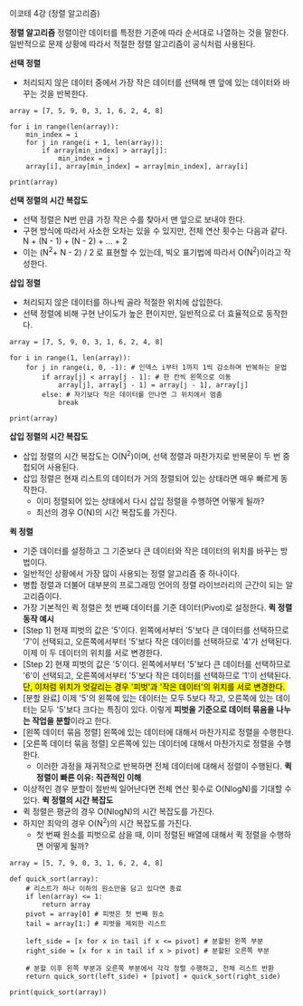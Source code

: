 이코테 4강 (정렬 알고리즘)

**정렬 알고리즘**
정렬이란 데이터를 특정한 기준에 따라 순서대로 나열하는 것을 말한다.
일반적으로 문제 상황에 따라서 적절한 정렬 알고리즘이 공식처럼 사용된다.

**선택 정렬**
* 처리되지 않은 데이터 중에서 가장 작은 데이터를 선택해 맨 앞에 있는 데이터와 바꾸는 것을 반복한다.
```
array = [7, 5, 9, 0, 3, 1, 6, 2, 4, 8]

for i in range(len(array)):
	min_index = i
	for j in range(i + 1, len(array)):
		if array[min_index] > array[j]:
			min_index = j
	array[i], array[min_index] = array[min_index], array[i]

print(array)
```

**선택 정렬의 시간 복잡도**
* 선택 정렬은 N번 만큼 가장 작은 수를 찾아서 맨 앞으로 보내야 한다.
* 구현 방식에 따라서 사소한 오차는 있을 수 있지만, 전체 연산 횟수는 다음과 같다.
	 N + (N - 1) + (N - 2) + ... + 2
* 이는 (N<sup>2</sup>+ N - 2) / 2 로 표현할 수 있는데, 빅오 표기법에 따라서 O(N<sup>2</sup>)이라고 작성한다. 

**삽입 정렬**
* 처리되지 않은 데이터를 하나씩 골라 적절한 위치에 삽입한다.
* 선택 정렬에 비해 구현 난이도가 높은 편이지만, 일반적으로 더 효율적으로 동작한다.
```
array = [7, 5, 9, 0, 3, 1, 6, 2, 4, 8]

for i in range(1, len(array)):
	for j in range(i, 0, -1): # 인덱스 i부터 1까지 1씩 감소하며 반복하는 문법
		if array[j] < array[j - 1]: # 한 칸씩 왼쪽으로 이동
			array[j], array[j - 1] = array[j - 1], array[j]
		else: # 자기보다 작은 데이터를 만나면 그 위치에서 멈춤
			break

print(array)
```

**삽입 정렬의 시간 복잡도**
* 삽입 정렬의 시간 복잡도는 O(N<sup>2</sup>)이며, 선택 정렬과 마찬가지로 반복문이 두 번 중첩되어 사용된다.
* 삽입 정렬은 현재 리스트의 데이터가 거의 정렬되어 있는 상태라면 매우 빠르게 동작한다.
	* 이미 정렬되어 있는 상태에서 다시 삽입 정렬을 수행하면 어떻게 될까?
	* 최선의 경우 O(N)의 시간 복잡도를 가진다.

**퀵 정렬**
* 기준 데이터를 설정하고 그 기준보다 큰 데이터와 작은 데이터의 위치를 바꾸는 방법이다.
* 일반적인 상황에서 가장 많이 사용되는 정렬 알고리즘 중 하나이다.
* 병합 정렬과 더불어 대부분의 프로그래밍 언어의 정렬 라이브러리의 근간이 되는 알고리즘이다.
* 가장 기본적인 퀵 정렬은 첫 번째 데이터를 기준 데이터(Pivot)로 설정한다.
**퀵 정렬 동작 예시**
*  [Step 1] 현재 피벗의 값은 '5'이다. 왼쪽에서부터 '5'보다 큰 데이터를 선택하므로 '7'이 선택되고, 
	 오른쪽에서부터 '5'보다 작은 데이터를 선택하므로 '4'가 선택된다. 이제 이 두 데이터의 위치를 서로
	 변경한다.
*  [Step 2] 현재 피벗의 값은 '5'이다. 왼쪽에서부터 '5'보다 큰 데이터를 선택하므로 '6'이 선택되고,
     오른쪽에서부터 '5'보다 작은 데이터를 선택하므로 '1'이 선택된다. <mark>단, 이처럼 위치가 엇갈리는 경우 '피벗'과 '작은 데이터'의 위치를 서로 변경한다.</mark>
 * [분할 완료] 이제 '5'의 왼쪽에 있는 데이터는 모두 5보다 작고, 오른쪽에 있는 데이터는 모두 '5'보다 크다는 특징이 있다. 이렇게 **피벗을 기준으로 데이터 묶음을 나누는 작업을 분할**이라고 한다.
 * [왼쪽 데이터 묶음 정렬] 왼쪽에 있는 데이터에 대해서 마찬가지로 정렬을 수행한다.
 * [오른쪽 데이터 묶음 정렬] 오른쪽에 있는 데이터에 대해서 마찬가지로 정렬을 수행한다.
	* 이러한 과정을 재귀적으로 반복하면 전체 데이터에 대해서 정렬이 수행된다. 
**퀵 정렬이 빠른 이유: 직관적인 이해**
* 이상적인 경우 분할이 절반씩 일어난다면 전체 연산 횟수로 O(NlogN)를 기대할 수 있다.
**퀵 정렬의 시간 복잡도**
* 퀵 정렬은 평균의 경우 O(NlogN)의 시간 복잡도를 가진다.
* 하지만 최악의 경우 O(N<sup>2</sup>)의 시간 복잡도를 가진다.
	* 첫 번째 원소를 피벗으로 삼을 때, 이미 정렬된 배열에 대해서 퀵 정렬을 수행하면 어떻게 될까?
```
array = [5, 7, 9, 0, 3, 1, 6, 2, 4, 8]

def quick_sort(array):
	# 리스트가 하나 이하의 원소만을 담고 있다면 종료
	if len(array) <= 1:
		return array
	pivot = array[0] # 피벗은 첫 번째 원소
	tail = array[1:] # 피벗을 제외한 리스트

	left_side = [x for x in tail if x <= pivot] # 분할된 왼쪽 부분
	right_side = [x for x in tail if x > pivot] # 분할된 오른쪽 부분

	# 분할 이후 왼쪽 부분과 오른쪽 부분에서 각각 정렬 수행하고, 전체 리스트 반환
	return quick_sort(left_side) + [pivot] + quick_sort(right_side)

print(quick_sort(array))
```
